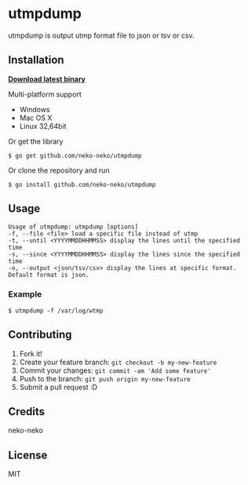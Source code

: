 # utmpdump
utmpdump is output utmp format file to json or tsv or csv.  

## Installation
**[Download latest binary](https://github.com/neko-neko/utmpdump/releases/latest)**

Multi-platform support
- Windows
- Mac OS X
- Linux 32,64bit

Or get the library
```
$ go get github.com/neko-neko/utmpdump
```
Or clone the repository and run
```
$ go install github.com/neko-neko/utmpdump
```

## Usage
```
Usage of utmpdump: utmpdump [options]
-f, --file <file> load a specific file instead of utmp
-t, --until <YYYYMMDDHHMMSS> display the lines until the specified time
-s, --since <YYYYMMDDHHMMSS> display the lines since the specified time
-o, --output <json/tsv/csv> display the lines at specific format. Default format is json.
```

### Example
```
$ utmpdump -f /var/log/wtmp
```

## Contributing
1. Fork it!
2. Create your feature branch: `git checkout -b my-new-feature`
3. Commit your changes: `git commit -am 'Add some feature'`
4. Push to the branch: `git push origin my-new-feature`
5. Submit a pull request :D

## Credits
neko-neko

## License
MIT